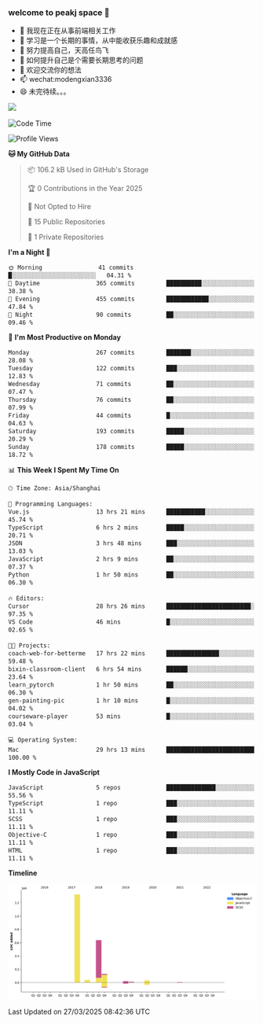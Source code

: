 ### welcome to peakj space 👋



- 🔭 我现在正在从事前端相关工作
- 🌱 学习是一个长期的事情，从中能收获乐趣和成就感
- 👯 努力提高自己，天高任鸟飞
- 🤔 如何提升自己是个需要长期思考的问题
- 💬 欢迎交流你的想法
- 📫 wechat:modengxian3336
- 😄 未完待续。。。

![](https://s2.ax1x.com/2019/06/28/ZKxc4J.jpg)

<!--START_SECTION:waka-->
![Code Time](http://img.shields.io/badge/Code%20Time-4%2C453%20hrs%2018%20mins-blue)

![Profile Views](http://img.shields.io/badge/Profile%20Views-0-blue)

**🐱 My GitHub Data** 

> 📦 106.2 kB Used in GitHub's Storage 
 > 
> 🏆 0 Contributions in the Year 2025
 > 
> 🚫 Not Opted to Hire
 > 
> 📜 15 Public Repositories 
 > 
> 🔑 1 Private Repositories 
 > 
**I'm a Night 🦉** 

```text
🌞 Morning                41 commits          █░░░░░░░░░░░░░░░░░░░░░░░░   04.31 % 
🌆 Daytime                365 commits         ██████████░░░░░░░░░░░░░░░   38.38 % 
🌃 Evening                455 commits         ████████████░░░░░░░░░░░░░   47.84 % 
🌙 Night                  90 commits          ██░░░░░░░░░░░░░░░░░░░░░░░   09.46 % 
```
📅 **I'm Most Productive on Monday** 

```text
Monday                   267 commits         ███████░░░░░░░░░░░░░░░░░░   28.08 % 
Tuesday                  122 commits         ███░░░░░░░░░░░░░░░░░░░░░░   12.83 % 
Wednesday                71 commits          ██░░░░░░░░░░░░░░░░░░░░░░░   07.47 % 
Thursday                 76 commits          ██░░░░░░░░░░░░░░░░░░░░░░░   07.99 % 
Friday                   44 commits          █░░░░░░░░░░░░░░░░░░░░░░░░   04.63 % 
Saturday                 193 commits         █████░░░░░░░░░░░░░░░░░░░░   20.29 % 
Sunday                   178 commits         █████░░░░░░░░░░░░░░░░░░░░   18.72 % 
```


📊 **This Week I Spent My Time On** 

```text
🕑︎ Time Zone: Asia/Shanghai

💬 Programming Languages: 
Vue.js                   13 hrs 21 mins      ███████████░░░░░░░░░░░░░░   45.74 % 
TypeScript               6 hrs 2 mins        █████░░░░░░░░░░░░░░░░░░░░   20.71 % 
JSON                     3 hrs 48 mins       ███░░░░░░░░░░░░░░░░░░░░░░   13.03 % 
JavaScript               2 hrs 9 mins        ██░░░░░░░░░░░░░░░░░░░░░░░   07.37 % 
Python                   1 hr 50 mins        ██░░░░░░░░░░░░░░░░░░░░░░░   06.30 % 

🔥 Editors: 
Cursor                   28 hrs 26 mins      ████████████████████████░   97.35 % 
VS Code                  46 mins             █░░░░░░░░░░░░░░░░░░░░░░░░   02.65 % 

🐱‍💻 Projects: 
coach-web-for-betterme   17 hrs 22 mins      ███████████████░░░░░░░░░░   59.48 % 
bixin-classroom-client   6 hrs 54 mins       ██████░░░░░░░░░░░░░░░░░░░   23.64 % 
learn_pytorch            1 hr 50 mins        ██░░░░░░░░░░░░░░░░░░░░░░░   06.30 % 
gen-painting-pic         1 hr 10 mins        █░░░░░░░░░░░░░░░░░░░░░░░░   04.02 % 
courseware-player        53 mins             █░░░░░░░░░░░░░░░░░░░░░░░░   03.04 % 

💻 Operating System: 
Mac                      29 hrs 13 mins      █████████████████████████   100.00 % 
```

**I Mostly Code in JavaScript** 

```text
JavaScript               5 repos             ██████████████░░░░░░░░░░░   55.56 % 
TypeScript               1 repo              ███░░░░░░░░░░░░░░░░░░░░░░   11.11 % 
SCSS                     1 repo              ███░░░░░░░░░░░░░░░░░░░░░░   11.11 % 
Objective-C              1 repo              ███░░░░░░░░░░░░░░░░░░░░░░   11.11 % 
HTML                     1 repo              ███░░░░░░░░░░░░░░░░░░░░░░   11.11 % 
```



**Timeline**

![Lines of Code chart](https://raw.githubusercontent.com/PeakJ/PeakJ/master/assets/bar_graph.png)


 Last Updated on 27/03/2025 08:42:36 UTC
<!--END_SECTION:waka-->
